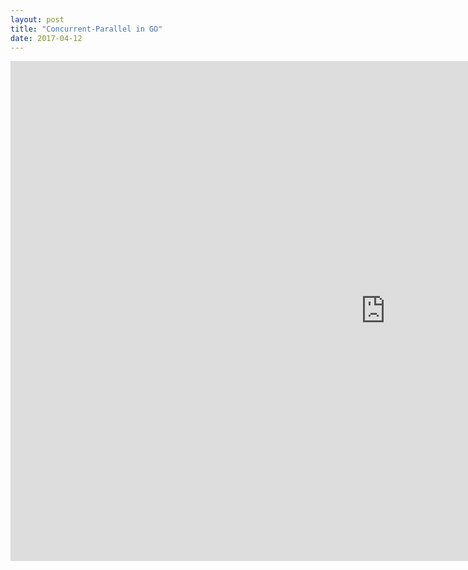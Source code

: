 ```yaml
---
layout: post
title: "Concurrent-Parallel in GO"
date: 2017-04-12
---
```

<iframe src="https://talks.golang.org/2012/waza.slide" width="1200" height="800" scrolling="no" frameborder="0" webkitallowfullscreen mozallowfullscreen allowfullscreen></iframe>

